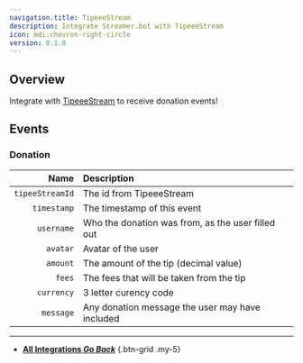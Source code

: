```yaml
---
navigation.title: TipeeeStream
description: Integrate Streamer.bot with TipeeeStream
icon: mdi:chevron-right-circle
version: 0.1.8
---
```


## Overview
Integrate with [TipeeeStream](https://www.tipeeestream.com) to receive donation events!

## Events
### Donation
Name | Description
----:|:------------
`tipeeStreamId` | The id from TipeeeStream
`timestamp` | The timestamp of this event
`username` | Who the donation was from, as the user filled out
`avatar` | Avatar of the user
`amount` | The amount of the tip (decimal value)
`fees` | The fees that will be taken from the tip
`currency` | 3 letter curency code
`message` | Any donation message the user may have included

---

- [<i class="mdi mdi-chevron-left"></i> **All Integrations *Go Back***](/Integrations)
{.btn-grid .my-5}